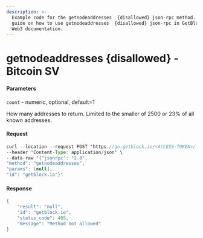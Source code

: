 ```yaml
---
description: >-
  Example code for the getnodeaddresses  {disallowed} json-rpc method. Сomplete
  guide on how to use getnodeaddresses  {disallowed} json-rpc in GetBlock.io
  Web3 documentation.
---
```


# getnodeaddresses {disallowed} - Bitcoin SV

#### Parameters

`count` - numeric, optional, default=1

How many addresses to return. Limited to the smaller of 2500 or 23% of all known addresses.

#### Request

```java
curl --location --request POST 'https://go.getblock.io/<ACCESS-TOKEN>/' \
--header 'Content-Type: application/json' \ 
--data-raw '{"jsonrpc": "2.0",
"method": "getnodeaddresses",
"params": [null],
"id": "getblock.io"}'
```

#### Response

```java
{
    "result": "null",
    "id": "getblock.io",
    "status_code": 405,
    "message": "Method not allowed"
}
```
